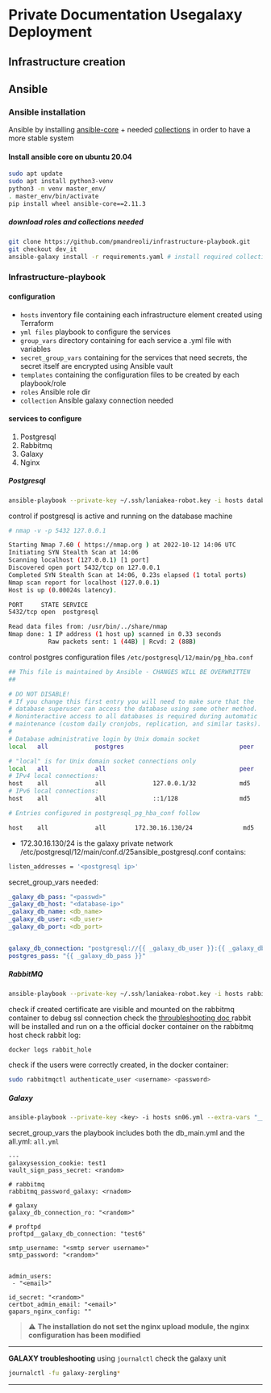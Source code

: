 # Private Documentation Usegalaxy Deployment
## Infrastructure creation

## Ansible
### Ansible installation
Ansible by installing [ansible-core](https://docs.ansible.com/core.html) + needed [collections](https://docs.ansible.com/ansible/latest/user_guide/collections_using.html) in order to have a more stable system
#### Install ansible core on ubuntu 20.04 

``` bash
sudo apt update
sudo apt install python3-venv
python3 -m venv master_env/
. master_env/bin/activate
pip install wheel ansible-core==2.11.3
```
##### download roles and collections needed

``` bash
git clone https://github.com/pmandreoli/infrastructure-playbook.git
git checkout dev_it
ansible-galaxy install -r requirements.yaml # install required collections and roles
```
### Infrastructure-playbook
#### configuration
- `hosts` inventory file containing each infrastructure element created using Terraform 
- `yml files` playbook to configure the services
- `group_vars` directory containing for each service a .yml file with variables 
- `secret_group_vars` containing for the services that need secrets, the secret itself are encrypted using Ansible vault  
- `templates` containing the configuration files to be created by each playbook/role
- `roles` Ansible role dir
- `collection` Ansible galaxy connection needed

#### services to configure

1. Postgresql
2. Rabbitmq
3. Galaxy
4. Nginx

##### Postgresql
``` bash 
ansible-playbook --private-key ~/.ssh/laniakea-robot.key -i hosts database.yml
```
control if postgresql is active and running on the database machine 
``` bash
# nmap -v -p 5432 127.0.0.1

Starting Nmap 7.60 ( https://nmap.org ) at 2022-10-12 14:06 UTC
Initiating SYN Stealth Scan at 14:06
Scanning localhost (127.0.0.1) [1 port]
Discovered open port 5432/tcp on 127.0.0.1
Completed SYN Stealth Scan at 14:06, 0.23s elapsed (1 total ports)
Nmap scan report for localhost (127.0.0.1)
Host is up (0.00024s latency).

PORT     STATE SERVICE
5432/tcp open  postgresql

Read data files from: /usr/bin/../share/nmap
Nmap done: 1 IP address (1 host up) scanned in 0.33 seconds
           Raw packets sent: 1 (44B) | Rcvd: 2 (88B)
```

control postgres configuration files `/etc/postgresql/12/main/pg_hba.conf` 

``` bash 
## This file is maintained by Ansible - CHANGES WILL BE OVERWRITTEN
##

# DO NOT DISABLE!
# If you change this first entry you will need to make sure that the
# database superuser can access the database using some other method.
# Noninteractive access to all databases is required during automatic
# maintenance (custom daily cronjobs, replication, and similar tasks).
#
# Database administrative login by Unix domain socket
local   all             postgres                                peer

# "local" is for Unix domain socket connections only
local   all             all                                     peer
# IPv4 local connections:
host    all             all             127.0.0.1/32            md5
# IPv6 local connections:
host    all             all             ::1/128                 md5

# Entries configured in postgresql_pg_hba_conf follow

host    all             all        172.30.16.130/24              md5
```
- 172.30.16.130/24  is the galaxy private network
/etc/postgresql/12/main/conf.d/25ansible_postgresql.conf
contains:
``` bash 
listen_addresses = '<postgresql ip>'
```
secret\_group\_vars needed:
``` yml
_galaxy_db_pass: "<passwd>"
_galaxy_db_host: "<database-ip>"
_galaxy_db_name: <db_name>
_galaxy_db_user: <db_user>
_galaxy_db_port: <db_port>


galaxy_db_connection: "postgresql://{{ _galaxy_db_user }}:{{ _galaxy_db_pass }}@{{ _galaxy_db_host }}/{{ _galaxy_db_name }}"
postgres_pass: "{{ _galaxy_db_pass }}"
```
##### RabbitMQ
```bash
ansible-playbook --private-key ~/.ssh/laniakea-robot.key -i hosts rabbitmq.yml
```
check if created certificate are visible and mounted on the rabbitmq container to debug ssl connection check the [throubleshooting doc ](https://www.rabbitmq.com/troubleshooting-ssl.html)
rabbit will be installed and run on a the official docker container on the rabbitmq host
check rabbit log:
``` bash 
docker logs rabbit_hole
```
check if the users were correctly created, in the docker container:

``` bash
sudo rabbitmqctl authenticate_user <username> <password>
```

##### Galaxy
```bash
ansible-playbook --private-key <key> -i hosts sn06.yml --extra-vars "__galaxy_dir_perms='0755'"
```
secret_group_vars the playbook includes both the db_main.yml and the all.yml:
`all.yml` 
``` ansible
---
galaxysession_cookie: test1
vault_sign_pass_secret: <random>

# rabbitmq
rabbitmq_password_galaxy: <rnadom>

# galaxy
galaxy_db_connection_ro: "<random>"

# proftpd
proftpd__galaxy_db_connection: "test6"

smtp_username: "<smtp server username>"
smtp_password: "<random>"


admin_users:
 - "<email>"

id_secret: "<random>"
certbot_admin_email: "<email>"
gapars_nginx_config: ""
```
> :warning: **The installation do not set the nginx upload module, the nginx configuration has been modified**

--- 
**GALAXY troubleshooting**
using `journalctl`
check the galaxy unit 
``` bash 
journalctl -fu galaxy-zergling*
```
---

